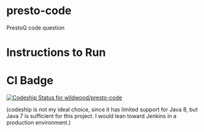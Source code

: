 # presto-code
PrestoQ code question

# Instructions to Run

# CI Badge
[![Codeship Status for wildwood/presto-code](https://app.codeship.com/projects/d7b117c0-8a54-0137-c948-2e6a8e925a93/status?branch=master)](https://app.codeship.com/projects/354799)

(codeship is not my ideal choice, since it has limited support for Java 8, but Java 7 is sufficient for this project.  I would lean toward Jenkins in a production environment.)
